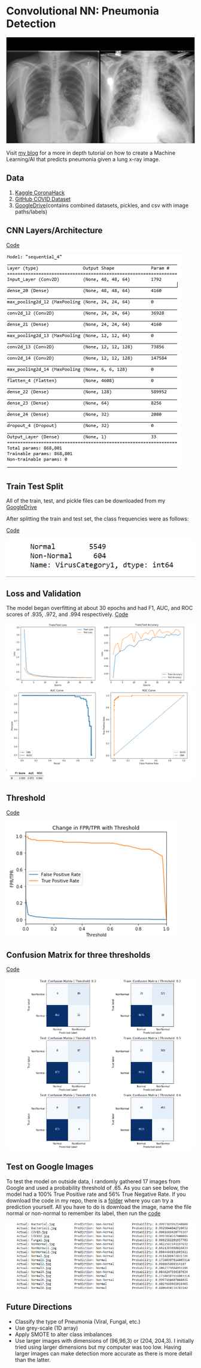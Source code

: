 # Convolutional NN: Pneumonia Detection 
![ThresholdTprFpr](PlotImages/Lung.png)

Visit [my blog](https://towardsdatascience.com/using-ai-to-detect-pneumonia-3ec4601acd07) for a more in depth tutorial on how to create a Machine Learning/AI that predicts pneumonia given a lung x-ray image.  

## Data 
1. [Kaggle CoronaHack](https://www.kaggle.com/praveengovi/coronahack-chest-xraydataset)
2. [GitHub COVID Dataset](https://github.com/HeeebsInc/covid-chestxray-dataset)
3. [GoogleDrive](https://drive.google.com/drive/folders/1XsUTrl65JuLQvQeoSGvxqPHvZCWb6tM7?usp=sharing)(contains combined datasets, pickles, and csv with image paths/labels)


## CNN Layers/Architecture
[Code](CNN.ipynb)

![NNArchitecture](PlotImages/NNArchitecture.png)

## Train Test Split

All of the train, test, and pickle files can be downloaded from my [GoogleDrive](https://drive.google.com/drive/folders/1XsUTrl65JuLQvQeoSGvxqPHvZCWb6tM7?usp=sharing)

After splitting the train and test set, the class frequencies were as follows: 

[Code](Train_Test.ipynb)

![ClassImbalance](PlotImages/ClassImbalance.png)

## Loss and Validation
The model began overfitting at about 30 epochs and had F1, AUC, and ROC scores of .935, .972, and .994 respectively. [Code](CNN.ipynb)

![LossValidation](PlotImages/LossValidation.png)
![AUC_ROC](PlotImages/AUC_ROC.png)
## Threshold 
[Code](CNN.ipynb)

![ThresholdTprFpr](PlotImages/ThresholdTprFpr.png)
## Confusion Matrix for three thresholds
[Code](CNN.ipynb)

![ConfusionMatrix](PlotImages/ConfusionMatrix.png)

## Test on Google Images
To test the model on outside data, I randomly gathered 17 images from Google and used a probability threshold of .65. As you can see below, the model had a 100% True Positive rate and 56% True Negative Rate. If you download the code in my repo, there is a [folder](PlotImages) where you can try a prediction yourself. All you have to do is download the image, name the file normal or non-normal to remember its label, then run the [code](CNN.ipynb)

![GoogleTesting](PlotImages/GoogleTest.png)


## Future Directions
- Classify the type of Pneumonia (Viral, Fungal, etc.) 
- Use grey-scale (1D array)
- Apply SMOTE to alter class imbalances 
- Use larger images with dimensions of (96,96,3) or (204, 204,3). I initially tried using larger dimensions but my computer was too low. Having larger images can make detection more accurate as there is more detail than the latter.




